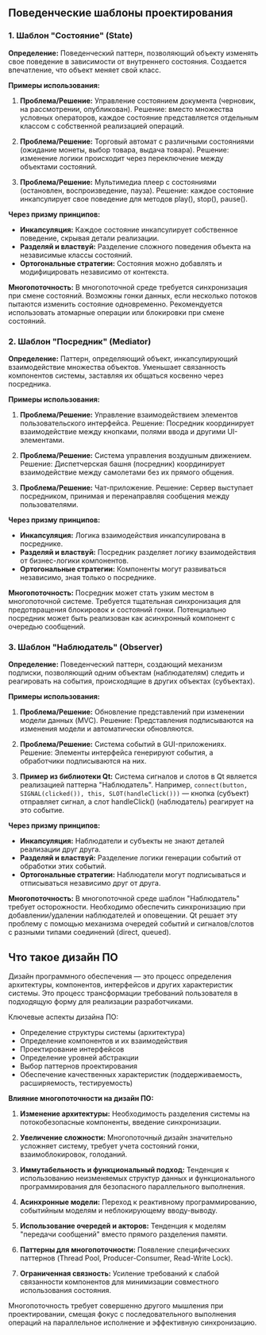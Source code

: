 ## Поведенческие шаблоны проектирования

### 1. Шаблон "Состояние" (State)

**Определение:** Поведенческий паттерн, позволяющий объекту изменять свое поведение в зависимости от внутреннего состояния. Создается впечатление, что объект меняет свой класс.

**Примеры использования:**
1. **Проблема/Решение:** Управление состоянием документа (черновик, на рассмотрении, опубликован). Решение: вместо множества условных операторов, каждое состояние представляется отдельным классом с собственной реализацией операций.

2. **Проблема/Решение:** Торговый автомат с различными состояниями (ожидание монеты, выбор товара, выдача товара). Решение: изменение логики происходит через переключение между объектами состояний.

3. **Проблема/Решение:** Мультимедиа плеер с состояниями (остановлен, воспроизведение, пауза). Решение: каждое состояние инкапсулирует свое поведение для методов play(), stop(), pause().

**Через призму принципов:**
- **Инкапсуляция:** Каждое состояние инкапсулирует собственное поведение, скрывая детали реализации.
- **Разделяй и властвуй:** Разделение сложного поведения объекта на независимые классы состояний.
- **Ортогональные стратегии:** Состояния можно добавлять и модифицировать независимо от контекста.

**Многопоточность:** В многопоточной среде требуется синхронизация при смене состояний. Возможны гонки данных, если несколько потоков пытаются изменить состояние одновременно. Рекомендуется использовать атомарные операции или блокировки при смене состояний.

### 2. Шаблон "Посредник" (Mediator)

**Определение:** Паттерн, определяющий объект, инкапсулирующий взаимодействие множества объектов. Уменьшает связанность компонентов системы, заставляя их общаться косвенно через посредника.

**Примеры использования:**
1. **Проблема/Решение:** Управление взаимодействием элементов пользовательского интерфейса. Решение: Посредник координирует взаимодействие между кнопками, полями ввода и другими UI-элементами.

2. **Проблема/Решение:** Система управления воздушным движением. Решение: Диспетчерская башня (посредник) координирует взаимодействие между самолетами без их прямого общения.

3. **Проблема/Решение:** Чат-приложение. Решение: Сервер выступает посредником, принимая и перенаправляя сообщения между пользователями.

**Через призму принципов:**
- **Инкапсуляция:** Логика взаимодействия инкапсулирована в посреднике.
- **Разделяй и властвуй:** Посредник разделяет логику взаимодействия от бизнес-логики компонентов.
- **Ортогональные стратегии:** Компоненты могут развиваться независимо, зная только о посреднике.

**Многопоточность:** Посредник может стать узким местом в многопоточной системе. Требуется тщательная синхронизация для предотвращения блокировок и состояний гонки. Потенциально посредник может быть реализован как асинхронный компонент с очередью сообщений.

### 3. Шаблон "Наблюдатель" (Observer)

**Определение:** Поведенческий паттерн, создающий механизм подписки, позволяющий одним объектам (наблюдателям) следить и реагировать на события, происходящие в других объектах (субъектах).

**Примеры использования:**
1. **Проблема/Решение:** Обновление представлений при изменении модели данных (MVC). Решение: Представления подписываются на изменения модели и автоматически обновляются.

2. **Проблема/Решение:** Система событий в GUI-приложениях. Решение: Элементы интерфейса генерируют события, а обработчики подписываются на них.

3. **Пример из библиотеки Qt:** Система сигналов и слотов в Qt является реализацией паттерна "Наблюдатель". Например, `connect(button, SIGNAL(clicked()), this, SLOT(handleClick()))` — кнопка (субъект) отправляет сигнал, а слот handleClick() (наблюдатель) реагирует на это событие.

**Через призму принципов:**
- **Инкапсуляция:** Наблюдатели и субъекты не знают деталей реализации друг друга.
- **Разделяй и властвуй:** Разделение логики генерации событий от обработки этих событий.
- **Ортогональные стратегии:** Наблюдатели могут подписываться и отписываться независимо друг от друга.

**Многопоточность:** В многопоточной среде шаблон "Наблюдатель" требует осторожности. Необходимо обеспечить синхронизацию при добавлении/удалении наблюдателей и оповещении. Qt решает эту проблему с помощью механизма очередей событий и сигналов/слотов с разными типами соединений (direct, queued).

## Что такое дизайн ПО

Дизайн программного обеспечения — это процесс определения архитектуры, компонентов, интерфейсов и других характеристик системы. Это процесс трансформации требований пользователя в подходящую форму для реализации разработчиками.

Ключевые аспекты дизайна ПО:
- Определение структуры системы (архитектура)
- Определение компонентов и их взаимодействия
- Проектирование интерфейсов
- Определение уровней абстракции
- Выбор паттернов проектирования
- Обеспечение качественных характеристик (поддерживаемость, расширяемость, тестируемость)

**Влияние многопоточности на дизайн ПО:**

1. **Изменение архитектуры:** Необходимость разделения системы на потокобезопасные компоненты, введение синхронизации.

2. **Увеличение сложности:** Многопоточный дизайн значительно усложняет систему, требует учета состояний гонки, взаимоблокировок, голоданий.

3. **Иммутабельность и функциональный подход:** Тенденция к использованию неизменяемых структур данных и функционального программирования для безопасного параллельного выполнения.

4. **Асинхронные модели:** Переход к реактивному программированию, событийным моделям и неблокирующему вводу-выводу.

5. **Использование очередей и акторов:** Тенденция к моделям "передачи сообщений" вместо прямого разделения памяти.

6. **Паттерны для многопоточности:** Появление специфических паттернов (Thread Pool, Producer-Consumer, Read-Write Lock).

7. **Ограниченная связность:** Усиление требований к слабой связанности компонентов для минимизации совместного использования состояния.

Многопоточность требует совершенно другого мышления при проектировании, смещая фокус с последовательного выполнения операций на параллельное исполнение и эффективную синхронизацию.
